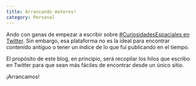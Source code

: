 ```yaml
---
title: Arrancando motores!
category: Personal
---
```


Ando con ganas de empezar a escribir sobre [#CuriosidadesEspaciales en Twitter](https://twitter.com/guidodecaso). Sin embargo, esa plataforma no es la ideal para encontrar contenido antíguo o tener un índice de lo que fui publicando en el tiempo.

El propósito de este blog, en principio, será recopilar los hilos que escribo en Twitter para que sean más fáciles de encontrar desde un único sitio.

¡Arrancamos!
